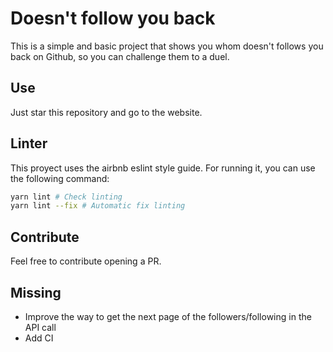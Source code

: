 # Doesn't follow you back

This is a simple and basic project that shows you whom doesn't follows you back on Github, so you can challenge them to a duel.

## Use

Just star this repository and go to the website.

## Linter

This proyect uses the airbnb eslint style guide. For running it, you can use the following command:

```bash
yarn lint # Check linting
yarn lint --fix # Automatic fix linting
```

## Contribute

Feel free to contribute opening a PR.

## Missing

- Improve the way to get the next page of the followers/following in the API call
- Add CI
